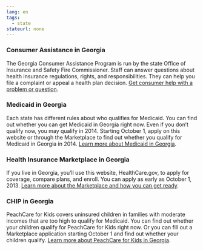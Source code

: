 ```yaml
--- 
lang: en 
tags: 
  - state
stateurl: none 
--- 
```


### Consumer Assistance in Georgia

The Georgia Consumer Assistance Program is run by the state Office of Insurance and Safety Fire Commissioner. Staff can answer questions about health insurance regulations, rights, and responsibilities. They can help you file a complaint or appeal a health plan decision. [Get consumer help with a problem or question](http://www.oci.ga.gov/consumerservice/home.aspx).

### Medicaid in Georgia

Each state has different rules about who qualifies for Medicaid. You can find out whether you can get Medicaid in Georgia right now. Even if you don’t qualify now, you may qualify in 2014. Starting October 1, apply on this website or through the Marketplace to find out whether you qualify for Medicaid in Georgia in 2014. [Learn more about Medicaid in Georgia](http://dch.georgia.gov/medicaid).

### Health Insurance Marketplace in Georgia

If you live in Georgia, you’ll use this website, HealthCare.gov, to apply for coverage, compare plans, and enroll. You can apply as early as October 1, 2013. [Learn more about the Marketplace and how you can get ready](/how-can-i-get-ready-to-enroll-in-the-marketplace).

### CHIP in Georgia

PeachCare for Kids covers uninsured children in families with moderate incomes that are too high to qualify for Medicaid. You can find out whether your children qualify for PeachCare for Kids right now. Or you can fill out a Marketplace application starting October 1 and find out whether your children qualify. [Learn more about PeachCare for Kids in Georgia](https://www.peachcare.org/Default.aspx).
